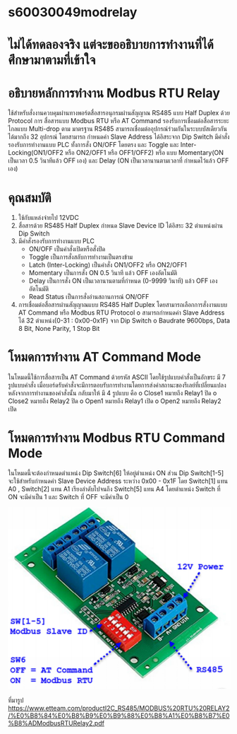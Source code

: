 # s60030049modrelay
# ไม่ได้ทดลองจริง แต่จะขออธิบายการทำงานที่ได้ศึกษามาตามที่เข้าใจ
# อธิบายหลักการทำงาน Modbus RTU Relay

ใช้สำหรับสั่งงานควบคุมผ่านทางพอร์ตสื่อสารอนุกรมผ่านสัญญาณ RS485 แบบ Half Duplex ด้วย Protocol การ
สื่อสารแบบ Modbus RTU หรือ AT Command รองรับการเชื่อมต่อสื่อสารระยะไกลแบบ Multi-drop ตาม
มาตรฐาน RS485 สามารถเชื่อมต่ออุปกรณ์ร่วมกันในระบบบัสเดียวกันได้มากถึง 32 อุปกรณ์ โดยสามารถ
กําหนดค่า Slave Address ได้อิสระจาก Dip Switch มีคําสั่งรองรับการทํางานแบบ PLC ทั้งการสั่ง
ON/OFF โดยตรง และ Toggle และ Inter-Locking(ON1/OFF2 หรือ ON2/OFF1 หรือ OFF1/OFF2) หรือ
แบบ Momentary(ON เป็นเวลา 0.5 วินาทีแล้ว OFF เอง) และ Delay (ON เป็นเวลานานตามเวลาที่
กําหนดไว้แล้ว OFF เอง)

# คุณสมบัติ
1. ใช้กับแหล่งจ่ายไป 12VDC
2. สื่อสารด้วย RS485 Half Duplex กำหนด Slave Device ID ได้อิสระ 32 ตำแหน่งผ่าน Dip Switch 
3. มีคำสั่งรองรับการทำงานแบบ PLC
    - ON/OFF เป็นคำสั่งเปิดหรือสั่งปิด
    - Toggle เป็นการสั่งสลับการทำงานเป็นตรงข้าม
    - Latch (Inter-Locking) เป็นคำสั่ง ON1/OFF2 หรือ ON2/OFF1
    - Momentary เป็นการสั่ง ON 0.5 วินาที แล้ว OFF เองอัตโนมัติ
    - Delay เป็นการสั่ง ON เป็นเวลานานตามที่กำหนด (0-9999 วินาที) แล้ว OFF เองอัตโนมัติ
    - Read Status เป็นการสั่งอ่านสถานการณ์ ON/OFF
4. การเชื่อมต่อสื่อสารผ่านสัญญาณแบบ RS485 Half Duplex โดยสามารถเลือกการสั่งงานแบบ AT Command หรือ Modbus RTU Protocol
    o สามารถกําหนดค่า Slave Address ได้ 32 ตําแหน่ง(0-31 : 0x00-0x1F) จาก Dip Switch
    o Baudrate 9600bps, Data 8 Bit, None Parity, 1 Stop Bit 

# โหมดการทำงาน AT Command Mode
ในโหมดนี้ใช้การสื่อสารเป็น AT Command ด้วยรหัส ASCII โดยใช้รูปแบบคำสั่งเป็นอักขระ มี 7 รูปแบบคำสั่ง เมื่อบอร์ดรับคำสั่งจะมีการตอบรับการทำงานโดยการส่งค่าสถานะของรีเลย์ที่เปลี่ยนแปลงหลังจากการทำงานของคำสั่งนั้น 
กลับมาให้ มี 4 รูปแบบ คือ
    o Close1 หมายถึง Relay1 ปิด
    o Close2 หมายถึง Relay2 ปิด
    o Open1 หมายถึง Relay1 เปิด
    o Open2 หมายถึง Relay2 เปิด

# โหมดการทำงาน Modbus RTU Command Mode
ในโหมดนี้จะต้องกำหนดตำแหน่ง Dip Switch[6] ให้อยู่ตำแหน่ง ON ส่วน Dip Switch[1-5] จะใช้สำหรับกำหนดค่า Slave Device Address ระหว่าง 0x00 - 0x1F โดย Switch[1] แทน A0 , Switch[2] แทน A1 เรียงลำดับไปจนถึง Switch[5] แทน A4 โดยตำแหน่ง Switch ที่ ON จะมีค่าเป็น 1 และ Switch ที่ OFF จะมีค่าเป็น 0

![relay.png](relay.PNG)

ที่มารูป https://www.etteam.com/productI2C_RS485/MODBUS%20RTU%20RELAY2/%E0%B8%84%E0%B8%B9%E0%B9%88%E0%B8%A1%E0%B8%B7%E0%B8%ADModbusRTURelay2.pdf
